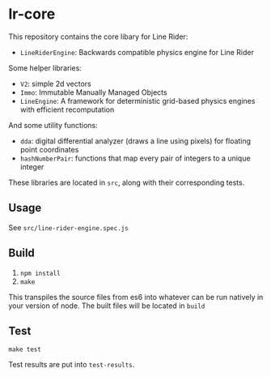 # lr-core

This repository contains the core libary for Line Rider:

- `LineRiderEngine`: Backwards compatible physics engine for Line Rider

Some helper libraries:

- `V2`: simple 2d vectors
- `Immo`: Immutable Manually Managed Objects
- `LineEngine`: A framework for deterministic grid-based physics engines with efficient recomputation

And some utility functions:

- `dda`: digital differential analyzer (draws a line using pixels) for floating point coordinates
- `hashNumberPair`: functions that map every pair of integers to a unique integer

These libraries are located in `src`, along with their corresponding tests.

## Usage

See `src/line-rider-engine.spec.js`

## Build

1. `npm install`
2. `make`

This transpiles the source files from es6 into whatever can be run natively in your version of node. The built files will be located in `build`

## Test

`make test`

Test results are put into `test-results`.
